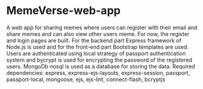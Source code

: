 # MemeVerse-web-app
A web app for sharing memes where users can register with their email and share memes and can also view other users meme. For now, the register and login pages are built. For the backend part Express framework of Node.js is used and for the front-end part Bootstrap templates are used. Users are authenticated using local strategy of passport authentication system and bycrypt is used for encrypting the password of the registered users. MongoDb nosql is used as a database for storing the data.
Required dependencies: express, express-ejs-layouts, express-session, passport, passport-local, mongoose, ejs, ejs-lint, connect-flash, bcryptjs
